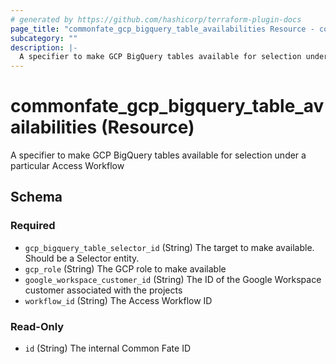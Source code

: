 ```yaml
---
# generated by https://github.com/hashicorp/terraform-plugin-docs
page_title: "commonfate_gcp_bigquery_table_availabilities Resource - commonfate"
subcategory: ""
description: |-
  A specifier to make GCP BigQuery tables available for selection under a particular Access Workflow
---
```


# commonfate_gcp_bigquery_table_availabilities (Resource)

A specifier to make GCP BigQuery tables available for selection under a particular Access Workflow



<!-- schema generated by tfplugindocs -->
## Schema

### Required

- `gcp_bigquery_table_selector_id` (String) The target to make available. Should be a Selector entity.
- `gcp_role` (String) The GCP role to make available
- `google_workspace_customer_id` (String) The ID of the Google Workspace customer associated with the projects
- `workflow_id` (String) The Access Workflow ID

### Read-Only

- `id` (String) The internal Common Fate ID


